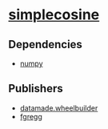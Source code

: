 # [simplecosine](https://pypi.org/project/simplecosine)

## Dependencies
- [numpy](packages/n/numpy.md)



## Publishers
- [datamade.wheelbuilder](https://pypi.org/user/datamade.wheelbuilder)
- [fgregg](https://pypi.org/user/fgregg)

